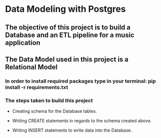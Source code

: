 # Data Modeling with Postgres

## The objective of this project is to build a Database and an ETL pipeline for a music application

## The Data Model used in this project is a Relational Model

### In order to install required packages type in your terminal: pip install -r requirements.txt

### The steps taken to build this project

- Creating schema for the Database tables.

- Writing CREATE statements in regards to the schema created above.

- Writing INSERT statements to write data into the Database.
